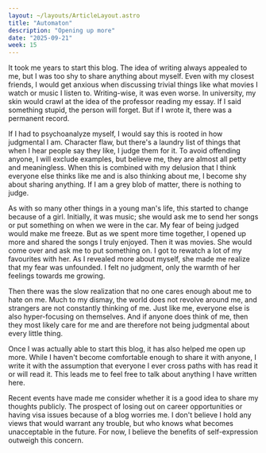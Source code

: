 ```yaml
---
layout: ~/layouts/ArticleLayout.astro
title: "Automaton"
description: "Opening up more"
date: "2025-09-21"
week: 15
---
```


It took me years to start this blog. The idea of writing always appealed to me, but I was too shy to share anything about myself. Even with my closest friends, I would get anxious when discussing trivial things like what movies I watch or music I listen to. Writing-wise, it was even worse. In university, my skin would crawl at the idea of the professor reading my essay. If I said something stupid, the person will forget. But if I wrote it, there was a permanent record.

If I had to psychoanalyze myself, I would say this is rooted in how judgmental I am. Character flaw, but there's a laundry list of things that when I hear people say they like, I judge them for it. To avoid offending anyone, I will exclude examples, but believe me, they are almost all petty and meaningless. When this is combined with my delusion that I think everyone else thinks like me and is also thinking about me, I become shy about sharing anything. If I am a grey blob of matter, there is nothing to judge.

As with so many other things in a young man's life, this started to change because of a girl. Initially, it was music; she would ask me to send her songs or put something on when we were in the car. My fear of being judged would make me freeze. But as we spent more time together, I opened up more and shared the songs I truly enjoyed. Then it was movies. She would come over and ask me to put something on. I got to rewatch a lot of my favourites with her. As I revealed more about myself, she made me realize that my fear was unfounded. I felt no judgment, only the warmth of her feelings towards me growing.

Then there was the slow realization that no one cares enough about me to hate on me. Much to my dismay, the world does not revolve around me, and strangers are not constantly thinking of me. Just like me, everyone else is also hyper-focusing on themselves. And if anyone does think of me, then they most likely care for me and are therefore not being judgmental about every little thing.

Once I was actually able to start this blog, it has also helped me open up more. While I haven't become comfortable enough to share it with anyone, I write it with the assumption that everyone I ever cross paths with has read it or will read it. This leads me to feel free to talk about anything I have written here.

Recent events have made me consider whether it is a good idea to share my thoughts publicly. The prospect of losing out on career opportunities or having visa issues because of a blog worries me. I don't believe I hold any views that would warrant any trouble, but who knows what becomes unacceptable in the future. For now, I believe the benefits of self-expression outweigh this concern.
